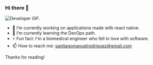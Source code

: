 ### Hi there 👋

<div style="align-items:center;justify-content:center;">
	<img src="https://github.com/santiagorodriguez24/santiagorodriguez24/images/developer.gif" alt="Developer GIF.">
</div>

- 🔭 I’m currently working on applications made with react native.
- 🌱 I’m currently learning the DevOps path.
- ⚡ Fun fact: I'm a biomedical engineer who fell in love with software.
- 📫 How to reach me: santiagomanuelrodriguez@gmail.com

Thanks for reading!
